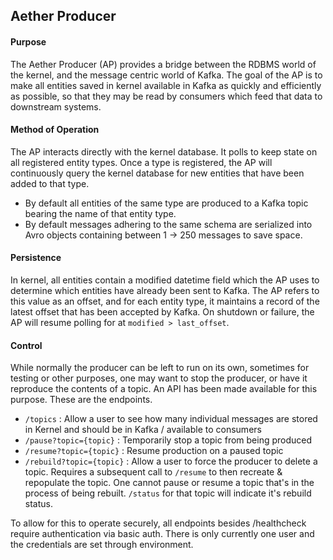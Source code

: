 ## Aether Producer

#### Purpose

The Aether Producer (AP) provides a bridge between the RDBMS world of the kernel, and the message centric world of Kafka. The goal of the AP is to make all entities saved in kernel available in Kafka as quickly and efficiently as possible, so that they may be read by consumers which feed that data to downstream systems.

#### Method of Operation

The AP interacts directly with the kernel database. It polls to keep state on all registered entity types. Once a type is registered, the AP will continuously query the kernel database for new entities that have been added to that type.
 - By default all entities of the same type are produced to a Kafka topic bearing the name of that entity type.
 - By default messages adhering to the same schema are serialized into Avro objects containing between 1 -> 250 messages to save space.

#### Persistence

In kernel, all entities contain a modified datetime field which the AP uses to determine which entities have already been sent to Kafka. The AP refers to this value as an offset, and for each entity type, it maintains a record of the latest offset that has been accepted by Kafka. On shutdown or failure, the AP will resume polling for at `modified > last_offset`.

#### Control

While normally the producer can be left to run on its own, sometimes for testing or other purposes, one may want to stop the producer, or have it reproduce the contents of a topic. An API has been made available for this purpose. These are the endpoints.

 - `/topics` : Allow a user to see how many individual messages are stored in Kernel and should be in Kafka / available to consumers
 - `/pause?topic={topic}` : Temporarily stop a topic from being produced
 - `/resume?topic={topic}` : Resume production on a paused topic
 - `/rebuild?topic={topic}` : Allow a user to force the producer to delete a topic. Requires a subsequent call to `/resume` to then recreate & repopulate the topic. One cannot pause or resume a topic that's in the process of being rebuilt. `/status` for that topic will indicate it's rebuild status.

To allow for this to operate securely, all endpoints besides /healthcheck require authentication via basic auth. There is only currently one user and the credentials are set through environment.
